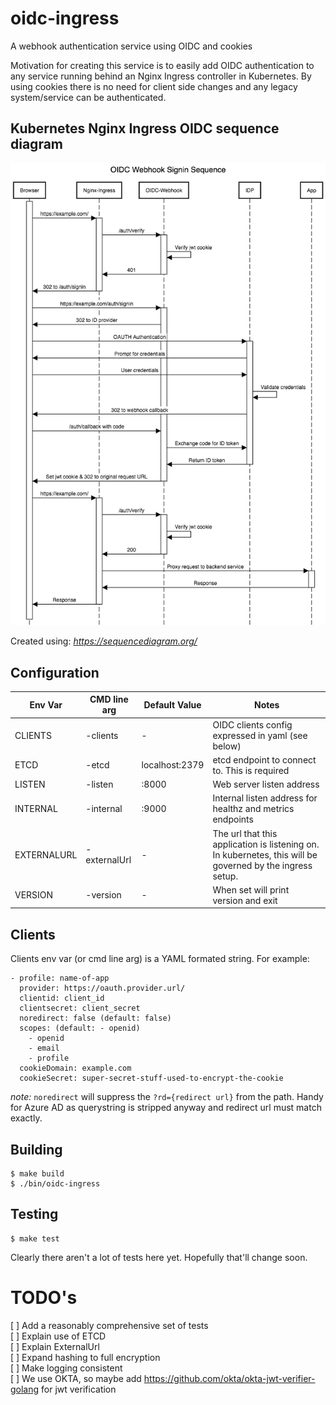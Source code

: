 # oidc-ingress

A webhook authentication service using OIDC and cookies

Motivation for creating this service is to easily add OIDC authentication to any
service running behind an Nginx Ingress controller in Kubernetes.  By using cookies
there is no need for client side changes and any legacy system/service can be authenticated.

## Kubernetes Nginx Ingress OIDC sequence diagram

![OIDC Sequence Diagram](/images/sequence.png?raw=true "OIDC Sequence Diagram")

Created using: *https://sequencediagram.org/*

## Configuration

| Env Var  | CMD line arg | Default Value | Notes |
|----------|--------------|---------------|-------|
| CLIENTS  | -clients     | -             | OIDC clients config expressed in yaml (see below) |
| ETCD     | -etcd        | localhost:2379 | etcd endpoint to connect to.  This is required |
| LISTEN   | -listen      | :8000         | Web server listen address |
| INTERNAL | -internal    | :9000         | Internal listen address for healthz and metrics endpoints |
| EXTERNALURL | -externalUrl | -          | The url that this application is listening on.  In kubernetes, this will be governed by the ingress setup. |
| VERSION  | -version     | -             | When set will print version and exit |

## Clients

Clients env var (or cmd line arg) is a YAML formated string.  For example:
```
- profile: name-of-app
  provider: https://oauth.provider.url/
  clientid: client_id
  clientsecret: client_secret
  noredirect: false (default: false)
  scopes: (default: - openid)
    - openid
    - email
    - profile
  cookieDomain: example.com
  cookieSecret: super-secret-stuff-used-to-encrypt-the-cookie
```

*note:* `noredirect` will suppress the `?rd={redirect url}` from the path.  Handy for Azure AD as querystring is stripped anyway and redirect url must match exactly.

## Building

```console
$ make build
$ ./bin/oidc-ingress
```

## Testing

```
$ make test
```
Clearly there aren't a lot of tests here yet.  Hopefully that'll change soon.

# TODO's
[ ] Add a reasonably comprehensive set of tests  
[ ] Explain use of ETCD  
[ ] Explain ExternalUrl  
[ ] Expand hashing to full encryption  
[ ] Make logging consistent  
[ ] We use OKTA, so maybe add https://github.com/okta/okta-jwt-verifier-golang for jwt verification  